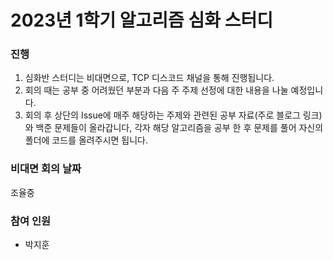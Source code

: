 # 2023년 1학기 알고리즘 심화 스터디

### 진행

1. 심화반 스터디는 비대면으로, TCP 디스코드 채널을 통해 진행됩니다.  
1. 회의 때는 공부 중 어려웠던 부분과 다음 주 주제 선정에 대한 내용을 나눌 예정입니다.
1. 회의 후 상단의 Issue에 매주 해당하는 주제와 관련된 공부 자료(주로 블로그 링크)와 백준 문제들이 올라갑니다, 각자 해당 알고리즘을 공부 한 후 문제를 풀어 자신의 폴더에 코드를 올려주시면 됩니다. 
 
 
### 비대면 회의 날짜

조율중  

### 참여 인원

- 박지훈
